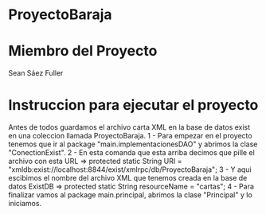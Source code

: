 # ProyectoBaraja
# Miembro del Proyecto
Sean Sáez Fuller
# Instruccion para ejecutar el proyecto
Antes de todos guardamos el archivo carta XML en la base de datos exist en una coleccion llamada ProyectoBaraja.
1 - Para empezar en el proyecto tenemos que ir al package "main.implementacionesDAO" y abrimos la clase "ConectionExist".
2 - En esta comanda que esta arriba decimos que pille el archivo con esta URL => protected static String URI = "xmldb:exist://localhost:8844/exist/xmlrpc/db/ProyectoBaraja";
3 - Y aqui escibimos el nombre del archivo XML que tenemos creada en la base de datos ExistDB => 	protected static String resourceName = "cartas";
4 - Para finalizar vamos al package main.principal, abrimos la clase "Principal" y lo iniciamos.
